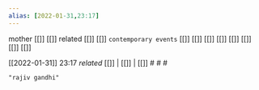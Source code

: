 ```yaml
---
alias: [2022-01-31,23:17]
---
```

 mother [[]] [[]]
 related [[]] [[]]
 `contemporary events` [[]] [[]] [[]] [[]] [[]] [[]] [[]] [[]]

[[2022-01-31]] 23:17 _related_ [[]] | [[]] | [[]] # # #

```query
"rajiv gandhi"
```